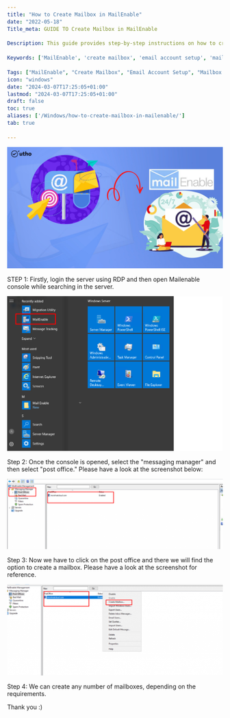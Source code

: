 ```yaml
---
title: "How to Create Mailbox in MailEnable"
date: "2022-05-18"
Title_meta: GUIDE TO Create Mailbox in MailEnable

Description: This guide provides step-by-step instructions on how to create a mailbox in MailEnable. Learn the process to set up email accounts, configure mailbox settings, and manage user access within MailEnable, enabling efficient email communication and management.

Keywords: ['MailEnable', 'create mailbox', 'email account setup', 'mailbox configuration', 'email management']

Tags: ["MailEnable", "Create Mailbox", "Email Account Setup", "Mailbox Configuration", "Email Management"]
icon: "windows"
date: "2024-03-07T17:25:05+01:00"
lastmod: "2024-03-07T17:25:05+01:00" 
draft: false
toc: true
aliases: ['/Windows/how-to-create-mailbox-in-mailenable/']
tab: true

---
```


![](images/How-to-Create-Mailbox-in-MailEnable_utho.jpg)

STEP 1: Firstly, login the server using RDP and then open Mailenable console while searching in the server. 

![](images/me2.png)

Step 2: Once the console is opened, select the "messaging manager" and then select "post office." Please have a look at the screenshot below:

![](images/me1-1024x332.png)

Step 3: Now we have to click on the post office and there we will find the option to create a mailbox. Please have a look at the screenshot for reference.

![](images/me3-1024x433.png)

Step 4: We can create any number of mailboxes, depending on the requirements.

Thank you :)
